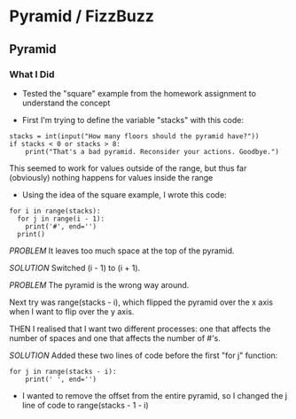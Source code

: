 # Pyramid / FizzBuzz

## Pyramid

### What I Did

- Tested the "square" example from the homework assignment to understand the concept

- First I'm trying to define the variable "stacks" with this code:

```
stacks = int(input("How many floors should the pyramid have?"))
if stacks < 0 or stacks > 8:
    print("That's a bad pyramid. Reconsider your actions. Goodbye.")
```
This seemed to work for values outside of the range, but thus far (obviously) nothing happens for values inside the range

- Using the idea of the square example, I wrote this code:

```
for i in range(stacks):
  for j in range(i - 1):
    print('#', end='')
  print()
```
*PROBLEM* It leaves too much space at the top of the pyramid.

*SOLUTION* Switched (i - 1) to (i + 1).

*PROBLEM* The pyramid is the wrong way around.

Next try was range(stacks - i), which flipped the pyramid over the x axis when I want to flip over the y axis.

THEN I realised that I want two different processes: one that affects the number of spaces and one that affects the number of #'s.

*SOLUTION* Added these two lines of code before the first "for j" function:

```
for j in range(stacks - i):
    print(' ', end='')
```

- I wanted to remove the offset from the entire pyramid, so I changed the j line of code to range(stacks - 1 - i)
